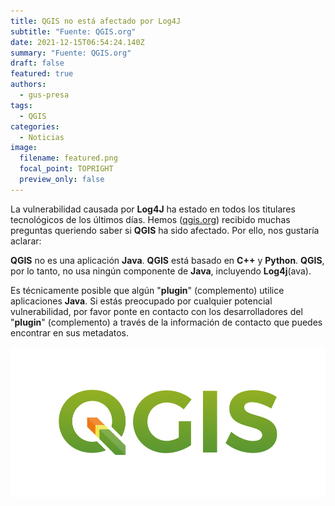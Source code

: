 ```yaml
---
title: QGIS no está afectado por Log4J
subtitle: "Fuente: QGIS.org"
date: 2021-12-15T06:54:24.140Z
summary: "Fuente: QGIS.org"
draft: false
featured: true
authors:
  - gus-presa
tags:
  - QGIS
categories:
  - Noticias
image:
  filename: featured.png
  focal_point: TOPRIGHT
  preview_only: false
---
```

La vulnerabilidad causada por **Log4J** ha estado en todos los titulares tecnológicos de los últimos días. Hemos ([qgis.org](http://www.qgis.org)) recibido muchas preguntas queriendo saber si **QGIS** ha sido afectado. Por ello, nos gustaría aclarar:

**QGIS** no es una aplicación **Java**. **QGIS** está basado en **C++** y **Python**. **QGIS**, por lo tanto, no usa ningún componente de **Java**, incluyendo **Log4j**(ava).

Es técnicamente posible que algún "**plugin**" (complemento) utilice aplicaciones **Java**. Si estás preocupado por cualquier potencial vulnerabilidad, por favor ponte en contacto con los desarrolladores del "**plugin**" (complemento) a través de la información de contacto que puedes encontrar en sus metadatos.

![img](featured.png)